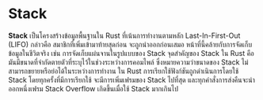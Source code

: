 # Stack

**Stack** เป็นโครงสร้างข้อมูลพื้นฐานใน Rust ที่เน้นการทำงานตามหลัก Last-In-First-Out (LIFO) กล่าวคือ สมาชิกที่เพิ่มเข้ามาท้ายสุดก่อน จะถูกนำออกก่อนเสมอ หน้าที่นี้คล้ายกับการจัดเก็บข้อมูลในชีวิตจริง เช่น การจัดเก็บแผ่นจานในรูปแบบของ Stack จุดสำคัญของ Stack ใน Rust คือ มันมีขนาดที่จำกัดตายตัวที่ระบุไว้ในช่วงระหว่างการคอมไพล์ ซึ่งหมายความว่าขนาดของ Stack ไม่สามารถขยายหรือย่อได้ในระหว่างการทำงาน ใน Rust การเรียกใช้ฟังก์ชันถูกดำเนินการโดยใช้ Stack โดยทุกครั้งที่มีการเรียกใช้ จะมีการเพิ่มเฟรมของ Stack ไปที่สุด และทุกคำสั่งการส่งคืนจะนำออกหนึ่งเฟรม Stack Overflow เกิดขึ้นเมื่อใช้ Stack มากเกินไป